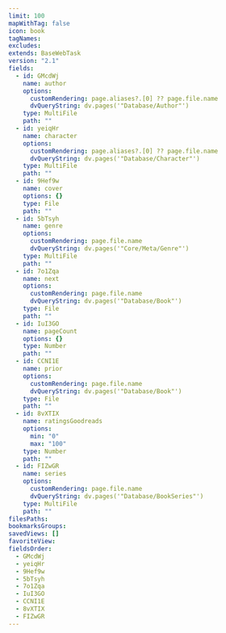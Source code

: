 ```yaml
---
limit: 100
mapWithTag: false
icon: book
tagNames: 
excludes: 
extends: BaseWebTask
version: "2.1"
fields:
  - id: GMcdWj
    name: author
    options:
      customRendering: page.aliases?.[0] ?? page.file.name
      dvQueryString: dv.pages('"Database/Author"')
    type: MultiFile
    path: ""
  - id: yeiqHr
    name: character
    options:
      customRendering: page.aliases?.[0] ?? page.file.name
      dvQueryString: dv.pages('"Database/Character"')
    type: MultiFile
    path: ""
  - id: 9Hef9w
    name: cover
    options: {}
    type: File
    path: ""
  - id: 5bTsyh
    name: genre
    options:
      customRendering: page.file.name
      dvQueryString: dv.pages('"Core/Meta/Genre"')
    type: MultiFile
    path: ""
  - id: 7o1Zqa
    name: next
    options:
      customRendering: page.file.name
      dvQueryString: dv.pages('"Database/Book"')
    type: File
    path: ""
  - id: IuI3GO
    name: pageCount
    options: {}
    type: Number
    path: ""
  - id: CCNI1E
    name: prior
    options:
      customRendering: page.file.name
      dvQueryString: dv.pages('"Database/Book"')
    type: File
    path: ""
  - id: 8vXTIX
    name: ratingsGoodreads
    options:
      min: "0"
      max: "100"
    type: Number
    path: ""
  - id: FIZwGR
    name: series
    options:
      customRendering: page.file.name
      dvQueryString: dv.pages('"Database/BookSeries"')
    type: MultiFile
    path: ""
filesPaths: 
bookmarksGroups: 
savedViews: []
favoriteView: 
fieldsOrder:
  - GMcdWj
  - yeiqHr
  - 9Hef9w
  - 5bTsyh
  - 7o1Zqa
  - IuI3GO
  - CCNI1E
  - 8vXTIX
  - FIZwGR
---
```

